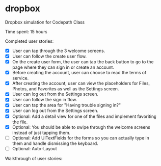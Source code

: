 # dropbox
Dropbox simulation for Codepath Class

Time spent: 15 hours

Completed user stories:
 * [x] User can tap through the 3 welcome screens.
 * [x] User can follow the create user flow.
 * [x] On the create user form, the user can tap the back button to go to the page where they can sign in or create an account.
 * [x] Before creating the account, user can choose to read the terms of service.
 * [x] After creating the account, user can view the placeholders for Files, Photos, and Favorites as well as the Settings screen.
 * [x] User can log out from the Settings screen.
 * [x] User can follow the sign in flow.
 * [x] User can tap the area for "Having trouble signing in?"
 * [x] User can log out from the Settings screen.
 * [x] Optional: Add a detail view for one of the files and implement favoriting the file.
 * [x] Optional: You should be able to swipe through the welcome screens instead of just tapping them.
 * [ ] Optional: Add UITextFields for the forms so you can actually type in them and handle dismissing the keyboard.
 * [ ] Optional: Auto-Layout

Walkthrough of user stories:
